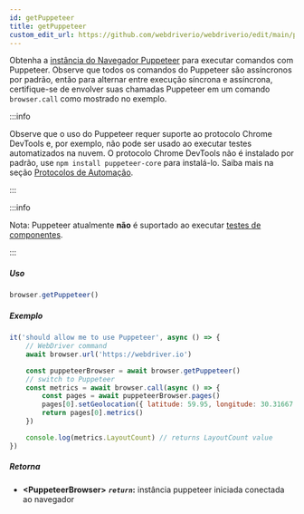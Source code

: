 ```yaml
---
id: getPuppeteer
title: getPuppeteer
custom_edit_url: https://github.com/webdriverio/webdriverio/edit/main/packages/webdriverio/src/commands/browser/getPuppeteer.ts
---
```


Obtenha a [instância do Navegador Puppeteer](https://pptr.dev/#?product=Puppeteer&version=v5.1.0&show=api-class-browser)
para executar comandos com Puppeteer. Observe que todos os comandos do Puppeteer são
assíncronos por padrão, então para alternar entre execução síncrona e assíncrona,
certifique-se de envolver suas chamadas Puppeteer em um comando `browser.call`
como mostrado no exemplo.

:::info

Observe que o uso do Puppeteer requer suporte ao protocolo Chrome DevTools e, por exemplo,
não pode ser usado ao executar testes automatizados na nuvem. O protocolo Chrome DevTools não é instalado por padrão,
use `npm install puppeteer-core` para instalá-lo.
Saiba mais na seção [Protocolos de Automação](/docs/automationProtocols).

:::

:::info

Nota: Puppeteer atualmente __não__ é suportado ao executar [testes de componentes](/docs/component-testing).

:::

##### Uso

```js
browser.getPuppeteer()
```

##### Exemplo

```js title="getPuppeteer.test.js"
it('should allow me to use Puppeteer', async () => {
    // WebDriver command
    await browser.url('https://webdriver.io')

    const puppeteerBrowser = await browser.getPuppeteer()
    // switch to Puppeteer
    const metrics = await browser.call(async () => {
        const pages = await puppeteerBrowser.pages()
        pages[0].setGeolocation({ latitude: 59.95, longitude: 30.31667 })
        return pages[0].metrics()
    })

    console.log(metrics.LayoutCount) // returns LayoutCount value
})
```

##### Retorna

- **&lt;PuppeteerBrowser&gt;**
            **<code><var>return</var></code>:**   instância puppeteer iniciada conectada ao navegador